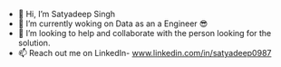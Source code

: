 - 👋 Hi, I’m Satyadeep Singh
- 🌱 I’m currently woking on Data as an a Engineer 😎
- 💞️ I’m looking to help and collaborate with the person looking for the solution.
- 📫 Reach out me on LinkedIn- www.linkedin.com/in/satyadeep0987

<!---
satyadeep0987/satyadeep0987 is a ✨ special ✨ repository because its `README.md` (this file) appears on your GitHub profile.
You can click the Preview link to take a look at your changes.
--->
